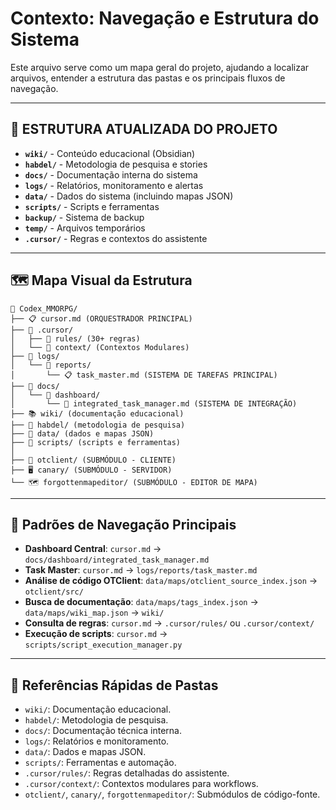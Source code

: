 # Contexto: Navegação e Estrutura do Sistema

Este arquivo serve como um mapa geral do projeto, ajudando a localizar arquivos, entender a estrutura das pastas e os principais fluxos de navegação.

---

## 📁 ESTRUTURA ATUALIZADA DO PROJETO

-   **`wiki/`** - Conteúdo educacional (Obsidian)
-   **`habdel/`** - Metodologia de pesquisa e stories
-   **`docs/`** - Documentação interna do sistema
-   **`logs/`** - Relatórios, monitoramento e alertas
-   **`data/`** - Dados do sistema (incluindo mapas JSON)
-   **`scripts/`** - Scripts e ferramentas
-   **`backup/`** - Sistema de backup
-   **`temp/`** - Arquivos temporários
-   **`.cursor/`** - Regras e contextos do assistente

---

## 🗺️ Mapa Visual da Estrutura

```
📁 Codex_MMORPG/
├── 📋 cursor.md (ORQUESTRADOR PRINCIPAL)
├── 📂 .cursor/
│   ├── 📂 rules/ (30+ regras)
│   └── 📂 context/ (Contextos Modulares)
├── 📂 logs/
│   └── 📂 reports/
│       └── 📋 task_master.md (SISTEMA DE TAREFAS PRINCIPAL)
├── 📂 docs/
│   └── 📂 dashboard/
│       └── 🎯 integrated_task_manager.md (SISTEMA DE INTEGRAÇÃO)
├── 📚 wiki/ (documentação educacional)
├── 🔬 habdel/ (metodologia de pesquisa)
├── 💾 data/ (dados e mapas JSON)
├── 🔧 scripts/ (scripts e ferramentas)
│
├── 🔧 otclient/ (SUBMÓDULO - CLIENTE)
├── 🖥️ canary/ (SUBMÓDULO - SERVIDOR)
└── 🗺️ forgottenmapeditor/ (SUBMÓDULO - EDITOR DE MAPA)
```

---

## 🧭 Padrões de Navegação Principais

-   **Dashboard Central**: `cursor.md` → `docs/dashboard/integrated_task_manager.md`
-   **Task Master**: `cursor.md` → `logs/reports/task_master.md`
-   **Análise de código OTClient**: `data/maps/otclient_source_index.json` → `otclient/src/`
-   **Busca de documentação**: `data/maps/tags_index.json` → `data/maps/wiki_map.json` → `wiki/`
-   **Consulta de regras**: `cursor.md` → `.cursor/rules/` ou `.cursor/context/`
-   **Execução de scripts**: `cursor.md` → `scripts/script_execution_manager.py`

---

## 📁 Referências Rápidas de Pastas

-   `wiki/`: Documentação educacional.
-   `habdel/`: Metodologia de pesquisa.
-   `docs/`: Documentação técnica interna.
-   `logs/`: Relatórios e monitoramento.
-   `data/`: Dados e mapas JSON.
-   `scripts/`: Ferramentas e automação.
-   `.cursor/rules/`: Regras detalhadas do assistente.
-   `.cursor/context/`: Contextos modulares para workflows.
-   `otclient/`, `canary/`, `forgottenmapeditor/`: Submódulos de código-fonte.
